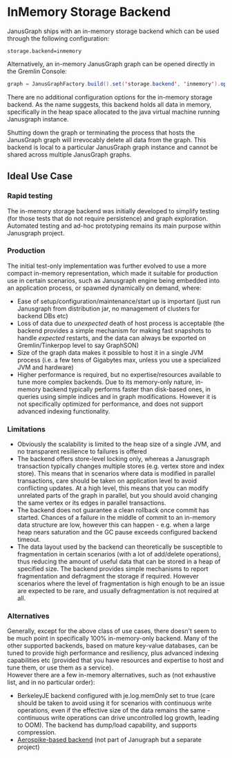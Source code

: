 # InMemory Storage Backend

JanusGraph ships with an in-memory storage backend which can be used
through the following configuration:

```properties
storage.backend=inmemory
```

Alternatively, an in-memory JanusGraph graph can be opened directly in
the Gremlin Console:

```java
graph = JanusGraphFactory.build().set('storage.backend', 'inmemory').open()
```

There are no additional configuration options for the in-memory storage
backend. As the name suggests, this backend holds all data in memory, specifically
 in the heap space allocated to the java virtual machine running Janusgraph instance.

Shutting down the graph or terminating the process that hosts the
JanusGraph graph will irrevocably delete all data from the graph. This
backend is local to a particular JanusGraph graph instance and cannot be
shared across multiple JanusGraph graphs.

## Ideal Use Case
### Rapid testing

The in-memory storage backend was initially developed to simplify
testing (for those tests that do not require persistence) and graph
exploration. Automated testing and ad-hoc prototyping remains its main purpose within Janusgraph project.

### Production

The initial test-only implementation was further evolved to use a more compact
 in-memory representation, which made it suitable for production use in certain scenarios, such as 
 Janusgraph engine being embedded into an application process, or spawned dynamically on demand, where:

- Ease of setup/configuration/maintenance/start up is important (just run Janusgraph from distribution jar, 
no management of clusters for backend DBs etc)  
- Loss of data due to _unexpected_ death of host process is acceptable (the backend provides a 
simple mechanism for making fast snapshots to handle _expected_ restarts, and the data can always 
be exported on Gremlin/Tinkerpop level to say GraphSON)  
- Size of the graph data makes it possible to host it in a single JVM process (i.e. a few tens of Gigabytes max, 
unless you use a specialized JVM and hardware)  
- Higher performance is required, but no expertise/resources available to tune more complex backends. 
Due to its memory-only nature, in-memory backend typically performs faster than disk-based ones, 
in queries using simple indices and in graph modifications. However it is not specifically optimized for performance, 
and does not support advanced indexing functionality. 

### Limitations

- Obviously the scalability is limited to the heap size of a single JVM, 
and no transparent resilience to failures is offered  
- The backend offers store-level locking only, whereas a Janusgraph transaction typically changes multiple stores 
(e.g. vertex store and index store). This means that in scenarios where data is modified in parallel transactions, 
care should be taken on application level to avoid conflicting updates. At a high level, this means that you can 
modify unrelated parts of the graph in parallel, but you should avoid changing the same vertex or 
its edges in parallel transactions.  
- The backend does not guarantee a clean rollback once commit has started. Chances of a failure in the middle of commit 
to an in-memory data structure are low, however this can happen - e.g. when a large heap nears saturation and the 
GC pause exceeds configured backend timeout.  
- The data layout used by the backend can theoretically be susceptible to fragmentation in certain scenarios
 (with a lot of add/delete operations), thus reducing the amount of useful data that can be stored in a heap
  of specified size. The backend provides simple mechanisms to report fragmentation and defragment the storage if required.
  However scenarios where the level of fragmentation is high enough to be an issue are expected to be rare,
   and usually defragmentation is not required at all.

### Alternatives

Generally, except for the above class of use cases, there doesn't seem to be much point in specifically 100% in-memory-only backend.
Many of the other supported backends, based on mature key-value databases, 
can be tuned to provide high performance and resiliency, plus advanced indexing capabilities etc 
(provided that you have resources and expertise to host and tune them, or use them as a service).  
However there are a few in-memory alternatives, such as (not exhaustive list, and in no particular order):

- BerkeleyJE backend configured with je.log.memOnly set to true 
(care should be taken to avoid using it for scenarios with continuous write operations, even if the effective size of 
the data remains the same - continuous write operations can drive uncontrolled log growth, leading to OOM). 
The backend has dump/load capability, and supports compression.  
- [Aerospike-based backend](https://github.com/Playtika/aerospike-janusgraph-storage-backend) (not part of Janugraph but a separate project)  
